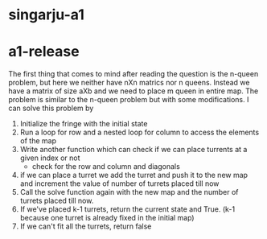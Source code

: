 # singarju-a1

# a1-release
The first thing that comes to mind after reading the question is the n-queen problem, but here we neither have nXn matrics nor n queens. Instead we have a  matrix of size aXb and we need to place m queen in entire map. The  problem is similar to the n-queen problem but with some modifications. I can solve this problem by
1) Initialize the fringe with the initial state
2) Run a loop for row and a nested loop for column to access the elements of the map
3) Write another function which can check if we can place turrents at a given index or not
    - check for the row and column and diagonals
4) if we can place a turret we add the turret and push it to the new map and increment the value of number of turrets placed till now
5) Call the solve function again  with the new map and the number of turrets placed till now.
6) If we've placed k-1 turrets, return the current state and True. (k-1 because one turret is already fixed in the initial map)
7) If we can't fit all the turrets, return false
